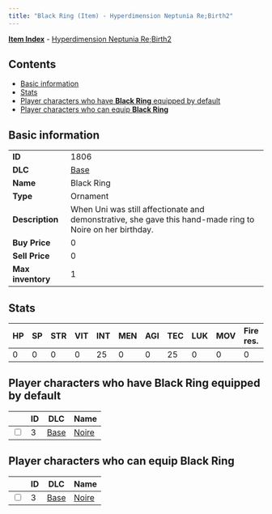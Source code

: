 ```yaml
---
title: "Black Ring (Item) - Hyperdimension Neptunia Re;Birth2"
---
```


[**Item Index**](/neptunia/rb2/item/index.html) - [Hyperdimension Neptunia Re;Birth2](/neptunia/rb2)

## Contents

- [Basic information](#basic-information)
- [Stats](#stats)
- [Player characters who have **Black Ring** equipped by default](#player-characters-who-have-black-ring-equipped-by-default)
- [Player characters who can equip **Black Ring**](#player-characters-who-can-equip-black-ring)

## Basic information

|   |   |
| -- | -- |
| **ID** | 1806 |
| **DLC** | [Base](/neptunia/rb2/dlc/0-base.html) |
| **Name** | Black Ring |
| **Type** | Ornament |
| **Description** | When Uni was still affectionate and demonstrative, she gave this hand-made ring to Noire on her birthday. |
| **Buy Price** | 0 |
| **Sell Price** | 0 |
| **Max inventory** | 1 |

## Stats

| HP | SP | STR | VIT | INT | MEN | AGI | TEC | LUK | MOV | Fire res. | Ice res. | Wind res. | Lightning res. |
| -- | -- | --- | --- | --- | --- | --- | --- | --- | --- | --------- | -------- | --------- | -------------- |
| 0 | 0 | 0 | 0 | 25 | 0 | 0 | 25 | 0 | 0 | 0 | 0 | 0 | 0 |

## Player characters who have **Black Ring** equipped by default

|    | ID | DLC | Name |
| -- | -- | --- | ---- |
| <input type="checkbox" id="rb2-player-0-3" class="trackbox" /> | 3 | [Base](/neptunia/rb2/dlc/0-base.html) | [Noire](/neptunia/rb2/player/0-3-noire.html) |

## Player characters who can equip **Black Ring**

|    | ID | DLC | Name |
| -- | -- | --- | ---- |
| <input type="checkbox" id="rb2-player-0-3" class="trackbox" /> | 3 | [Base](/neptunia/rb2/dlc/0-base.html) | [Noire](/neptunia/rb2/player/0-3-noire.html) |
